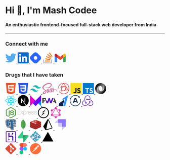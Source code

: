 <!-- HEADING -->

# Hi 👋, I'm Mash Codee

#### An enthusiastic frontend-focused full-stack web developer from India

---

### Connect with me

<a href="https://twitter.com/themashcodee">
<img height="35" src="./images/twitter.svg"/>
</a>
<a href="https://www.linkedin.com/in/themashcodee">
<img height="35" src="./images/linkedin.svg"/>
</a>

<a href="https://hashnode.com/@themashcodee">
<img height="35" src="./images/hashnode.svg"/>
</a>
<a href="https://stackoverflow.com/users/15689272/themashcodee">
<img height="35" src="./images/stackoverflow.svg"/>
</a>
<a href="mailto:codeemash@gmail.com">
<img height="35" src="./images/gmail.svg"/>
</a>

### Drugs that I have taken

<!-- BASIC -->
<a href="https://www.w3schools.com/html">
<img height="35" src="./images/html.svg"/>
</a>
<a href="https://www.w3schools.com/css">
<img height="35" src="./images/css.svg"/>
</a>
<a href="https://tailwindcss.com/">
<img height="35" src="./images/tailwindcss.svg"/>
</a>
<a href="https://sass-lang.com/">
<img height="35" src="./images/sass.svg"/>
</a>
<a href="https://postcss.org/">
<img height="35" src="./images/postcss.svg"/>
</a>
<a href="https://www.w3schools.com/js">
<img height="35" src="./images/javascript.svg"/>
</a>
<a href="https://www.typescriptlang.org">
<img height="35" src="./images/typescript.svg"/>
</a>
<a href="https://www.json.org/json-en.html">
<img height="35" src="./images/json.svg"/>
</a>

<br/>
<!-- FRONTEND -->
<a href="https://reactjs.org">
<img height="35" src="./images/react.svg"/>
</a>
<a href="https://nextjs.org">
<img height="35" src="./images/nextjs.svg"/>
</a>
<a href="https://www.framer.com/motion">
<img height="35" src="./images/framermotion.svg"/>
</a>
<a href="https://web.dev/progressive-web-apps">
<img height="35" src="./images/pwa.svg"/>
</a>
<a href="https://razorpay.com/">
<img height="35" src="./images/razorpay.svg"/>
</a>
<a href="https://www.apollographql.com/">
<img height="35" src="./images/apollo.svg"/>
</a>
<a href="https://redux.js.org/">
<img height="35" src="./images/redux.svg"/>
</a>

<br/>
<!-- BACKEND -->
<a href="https://nodejs.org/en/">
<img height="35" src="./images/nodejs.svg"/>
</a>
<a href="https://expressjs.com/">
<img height="35" src="./images/express.svg"/>
</a>
<a href="https://socket.io/">
<img height="35" src="./images/socketio.svg"/>
</a>
<a href="https://graphql.org/">
<img height="35" src="./images/graphql.svg"/>
</a>

<br/>

<!-- DATABASES -->
<a href="https://www.postgresql.org/">
<img height="35" src="./images/postgresql.svg"/>
</a>
<a href="https://www.mongodb.com/">
<img height="35" src="./images/mongodb.svg"/>
</a>
<a href="https://redis.io/">
<img height="35" src="./images/redis.svg"/>
</a>
<a href="https://www.prisma.io/">
<img height="35" src="./images/prisma.svg"/>
</a>
<a href="https://strapi.io/">
<img height="35" src="./images/strapi.svg"/>
</a>

<br/>

<!-- HOSTING -->
<a href="https://www.heroku.com/">
<img height="35" src="./images/heroku.svg"/>
</a>
<a href="https://supabase.io/">
<img height="35" src="./images/supabase.svg"/>
</a>
<a href="https://www.netlify.com/">
<img height="35" src="./images/netlify.svg"/>
</a>
<a href="https://vercel.com/">
<img height="35" src="./images/vercel.svg"/>
</a>

<br/>

<!-- TOOLS -->
<a href="https://git-scm.com/">
<img height="35" src="./images/git.svg"/>
</a>
<a href="https://www.figma.com/">
<img height="35" src="./images/figma.svg"/>
</a>
<a href="https://www.postman.com/">
<img height="35" src="./images/postman.svg"/>
</a>
